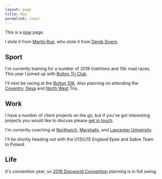 ```yaml
---
layout: page
title: Now
permalink: /now/
---
```


<div class="alert alert-secondary">
<p>This is a <a href="https://nownownow.com/about">now</a> page.</p>

<p>I stole it from <a href="https://martinrue.com/now/">Martin Rue</a>, who stole it from <a href="https://sivers.org/">Derek Sivers</a>.</p>
</div>

## Sport

I'm currently training for a number of 2018 triathlons and 10k road races.  This year I joined up with [Bolton Tri Club](http://www.boltontri.com/).

I'll next be racing at the [Bolton 10K](http://www.bolton10k.org/).  Also planning on attending the [Coventry](https://covtri.co.uk/coventry-sprint-triathlon/), [Deva](https://www.chestertri.org.uk/our-races/deva-triathlon/) and [North West](https://www.uktriathlon.co.uk/events/north-west-triathlon) Tris.

## Work

I have a number of client projects on the go, but if you've got interesting projects you would like to discuss please [get in touch](http://www.orangetentacle.co.uk/).

I'm currently coaching at [Northwich](http://www.northwichfencing.co.uk/), [Marshalls](http://www.marshallfencing.co.uk/), and [Lancester University](https://lancastersu.co.uk/groups/fencing-6a8f).

I'll be shortly heading out with the U13/U15 England Epee and Sabre Team to Poland.

## Life

It's convention year, so [2018 Discworld Convention](https://2018.dwcon.org/) planning is in full swing.
